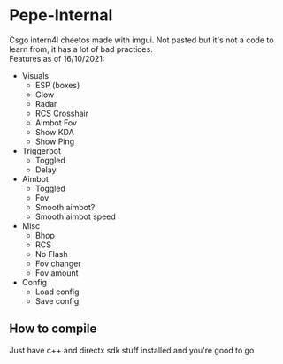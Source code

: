 # Pepe-Internal
Csgo intern4l cheetos made with imgui. Not pasted but it's not a code to learn from, it has a lot of bad practices.  
Features as of 16/10/2021:  
* Visuals
  * ESP (boxes)
  * Glow
  * Radar
  * RCS Crosshair
  * Aimbot Fov
  * Show KDA
  * Show Ping
* Triggerbot
  * Toggled
  * Delay
* Aimbot
  * Toggled
  * Fov
  * Smooth aimbot?
  * Smooth aimbot speed
* Misc
  * Bhop
  * RCS
  * No Flash
  * Fov changer
  * Fov amount
* Config
  * Load config
  * Save config
## How to compile
Just have c++ and directx sdk stuff installed and you're good to go
